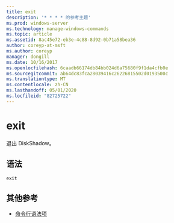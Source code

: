 ```yaml
---
title: exit
description: '* * * * 的参考主题'
ms.prod: windows-server
ms.technology: manage-windows-commands
ms.topic: article
ms.assetid: 8ac45e72-eb3e-4c88-8d92-0b71a58bea36
author: coreyp-at-msft
ms.author: coreyp
manager: dongill
ms.date: 10/16/2017
ms.openlocfilehash: 6caadb66174db84bb024d6a75680f9f1da4cfb0e
ms.sourcegitcommit: ab64dc83fca28039416c26226815502d0193500c
ms.translationtype: MT
ms.contentlocale: zh-CN
ms.lasthandoff: 05/01/2020
ms.locfileid: "82725722"
---
```

# <a name="exit"></a>exit



退出 DiskShadow。

## <a name="syntax"></a>语法

```
exit
```

## <a name="additional-references"></a>其他参考

- [命令行语法项](command-line-syntax-key.md)